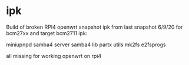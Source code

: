 # ipk

Build of broken RPI4 openwrt snapshot ipk 
from last snapshot 6/9/20 for bcm27xx and target bcm2711
ipk:

miniupnpd
samba4 server 
samba4 lib
partx utils
mk2fs
e2fsprogs

all missing for working openwrt on rpi4
